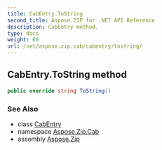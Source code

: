 ```yaml
---
title: CabEntry.ToString
second_title: Aspose.ZIP for .NET API Reference
description: CabEntry method. 
type: docs
weight: 60
url: /net/aspose.zip.cab/cabentry/tostring/
---
```

## CabEntry.ToString method

```csharp
public override string ToString()
```

### See Also

* class [CabEntry](../)
* namespace [Aspose.Zip.Cab](../../cabentry/)
* assembly [Aspose.Zip](../../../)


